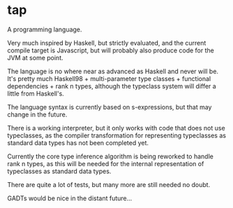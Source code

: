 tap
===

A programming language.

Very much inspired by Haskell, but strictly evaluated, and the current compile 
target is Javascript, but will probably also produce code for the JVM at some 
point. 

The language is no where near as advanced as Haskell and never will be. It's 
pretty much Haskell98 + multi-parameter type classes + functional 
dependencies + rank n types, although the typeclass system will differ a little 
from Haskell's.

The language syntax is currently based on s-expressions, but that may change in
the future.

There is a working interpreter, but it only works with code that does not use 
typeclasses, as the compiler transformation for representing typeclasses as 
standard data types has not been completed yet.

Currently the core type inference algorithm is being reworked to handle rank n 
types, as this will be needed for the internal representation of typeclasses as 
standard data types.

There are quite a lot of tests, but many more are still needed no doubt.

GADTs would be nice in the distant future...
